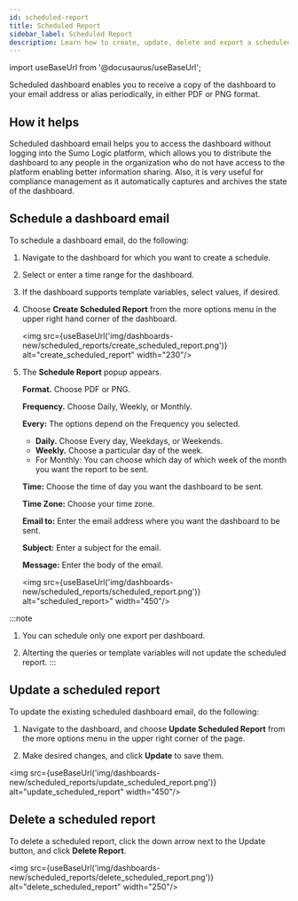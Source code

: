 ```yaml
---
id: scheduled-report
title: Scheduled Report
sidebar_label: Scheduled Report
description: Learn how to create, update, delete and export a scheduled dashboard report.
---
```

import useBaseUrl from '@docusaurus/useBaseUrl';

Scheduled dashboard enables you to receive a copy of the dashboard to your email address or alias periodically, in either PDF or PNG format. 

## How it helps

Scheduled dashboard email helps you to access the dashboard without logging into the Sumo Logic platform, which allows you to distribute the dashboard to any people in the organization who do not have access to the platform enabling better information sharing. Also, it is very useful for compliance management as it automatically captures and archives the state of the dashboard.

## Schedule a dashboard email

To schedule a dashboard email, do the following:

1. Navigate to the dashboard for which you want to create a schedule.
1. Select or enter a time range for the dashboard.
1. If the dashboard supports template variables, select values, if desired.
1. Choose **Create Scheduled Report** from the more options menu in the upper right hand corner of the dashboard.

    <img src={useBaseUrl('img/dashboards-new/scheduled_reports/create_scheduled_report.png')} alt="create_scheduled_report" width="230"/>

1. The **Schedule Report** popup appears.

    **Format.** Choose PDF or PNG.

    **Frequency.** Choose Daily, Weekly, or Monthly.

    **Every:** The options depend on the Frequency you selected.
    *  **Daily.** Choose Every day, Weekdays, or Weekends.
    * **Weekly.** Choose a particular day of the week.
    * For Monthly: You can choose which day of which week of the month you want the report to be sent.

    **Time:** Choose the time of day you want the dashboard to be sent.

    **Time Zone:** Choose your time zone.

    **Email to:** Enter the email address where you want the dashboard to be sent.

    **Subject:** Enter a subject for the email.

    **Message:** Enter the body of the email.

    <img src={useBaseUrl('img/dashboards-new/scheduled_reports/scheduled_report.png')} alt="scheduled_report>" width="450"/>

:::note
1. You can schedule only one export per dashboard.

1. Alterting the queries or template variables will not update the scheduled report.
:::

## Update a scheduled report

To update the existing scheduled dashboard email, do the following:

1. Navigate to the dashboard, and choose **Update Scheduled Report** from the more options menu in the upper right corner of the page. 

1. Make desired changes, and click **Update** to save them. 

<img src={useBaseUrl('img/dashboards-new/scheduled_reports/update_scheduled_report.png')} alt="update_scheduled_report" width="450"/>

## Delete a scheduled report

To delete a scheduled report, click the down arrow next to the Update button, and click **Delete Report**. 

<img src={useBaseUrl('img/dashboards-new/scheduled_reports/delete_scheduled_report.png')} alt="delete_scheduled_report" width="250"/>




